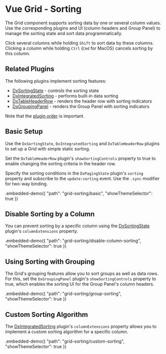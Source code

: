 # Vue Grid - Sorting

The Grid component supports sorting data by one or several column values. Use the corresponding plugins and UI (column headers and Group Panel) to manage the sorting state and sort data programmatically.

Click several columns while holding `Shift` to sort data by these columns. Clicking a column while holding `Ctrl` (`Cmd` for MacOS) cancels sorting by this column.

## Related Plugins

The following plugins implement sorting features:

- [DxSortingState](../reference/sorting-state.md) - controls the sorting state
- [DxIntegratedSorting](../reference/integrated-sorting.md) - performs built-in data sorting
- [DxTableHeaderRow](../reference/table-header-row.md) - renders the header row with sorting indicators
- [DxGroupingPanel](../reference/grouping-panel.md) - renders the Group Panel with sorting indicators

Note that the [plugin order](./plugin-overview.md#plugin-order) is important.

## Basic Setup

Use the `DxSortingState`, `DxIntegratedSorting` and `DxTableHeaderRow` plugins to set up a Grid with simple static sorting.

Set the `DxTableHeaderRow` plugin's `showSortingControls` property to true to enable changing the sorting criteria in the header row.

Specify the sorting conditions in the `DxPagingState` plugin's `sorting` property and subscribe to the `update:sorting` event. Use the `.sync` modifier for two-way binding.

.embedded-demo({ "path": "grid-sorting/basic", "showThemeSelector": true })

## Disable Sorting by a Column

You can prevent sorting by a specific column using the [DxSortingState](../reference/sorting-state.md) plugin's `columnExtensions` property.

.embedded-demo({ "path": "grid-sorting/disable-column-sorting", "showThemeSelector": true })

## Using Sorting with Grouping

The Grid's grouping features allow you to sort groups as well as data rows. For this, set the `DxGroupingPanel` plugin's `showSortingControls` property to true, which enables the sorting UI for the Group Panel's column headers.

.embedded-demo({ "path": "grid-sorting/group-sorting", "showThemeSelector": true })

## Custom Sorting Algorithm

The [DxIntegratedSorting](../reference/integrated-sorting.md) plugin's `columnExtensions` property allows you to implement a custom sorting algorithm for a specific column.

.embedded-demo({ "path": "grid-sorting/custom-sorting", "showThemeSelector": true })

<!-- ## Remote Sorting

You can perform remote grouping by handling sorting state changes, generating a request, and sending it to the server.

Sorting options are updated once an end-user interacts with a column header in the header row or Group Panel. Handle sorting option changes using the `DxSortingState` plugin's `update:sorting` event and request data from the server using the applied sorting options. Once the sorted data is received from the server, pass it to the `DxGrid` component's `rows` property.

Note that you do not need to use the `DxIntegratedSorting` plugin for remote sorting.

.embedded-demo({ "path": "grid-sorting/remote-sorting", "showThemeSelector": true }) -->
